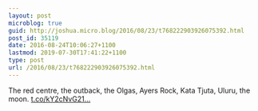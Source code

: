 ```yaml
---
layout: post
microblog: true
guid: http://joshua.micro.blog/2016/08/23/t768222903926075392.html
post_id: 35119
date: 2016-08-24T10:06:27+1100
lastmod: 2019-07-30T17:41:22+1100
type: post
url: /2016/08/23/t768222903926075392.html
---
```

The red centre, the outback, the Olgas, Ayers Rock, Kata Tjuta, Uluru, the moon. [t.co/kY2cNvG21...](https://t.co/kY2cNvG21a)

